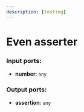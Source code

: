 ```yaml
---
description: [testing]
---
```


# Even asserter

### Input ports:

* __number__: ` any `

### Output ports:

* __assertion__: ` any `

